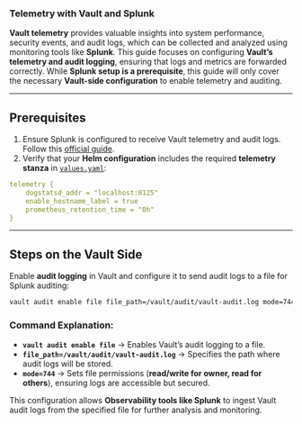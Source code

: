 ### **Telemetry with Vault and Splunk**  

**Vault telemetry** provides valuable insights into system performance, security events, and audit logs, which can be collected and analyzed using monitoring tools like **Splunk**. This guide focuses on configuring **Vault’s telemetry and audit logging**, ensuring that logs and metrics are forwarded correctly. While **Splunk setup is a prerequisite**, this guide will only cover the necessary **Vault-side configuration** to enable telemetry and auditing.  

---

## **Prerequisites**  

1. Ensure Splunk is configured to receive Vault telemetry and audit logs. Follow this [official guide](https://developer.hashicorp.com/vault/tutorials/monitoring/monitor-telemetry-audit-splunk).  
2. Verify that your **Helm configuration** includes the required **telemetry stanza** in [`values.yaml`](../installation/openshift/values.yaml#L227-L231):  

```yaml
telemetry {
    dogstatsd_addr = "localhost:8125"
    enable_hostname_label = true
    prometheus_retention_time = "0h"
}
```

---

## **Steps on the Vault Side**  

Enable **audit logging** in Vault and configure it to send audit logs to a file for Splunk auditing:  

```bash
vault audit enable file file_path=/vault/audit/vault-audit.log mode=744
```

### **Command Explanation:**  
- **`vault audit enable file`** → Enables Vault’s audit logging to a file.  
- **`file_path=/vault/audit/vault-audit.log`** → Specifies the path where audit logs will be stored.  
- **`mode=744`** → Sets file permissions (**read/write for owner, read for others**), ensuring logs are accessible but secured.  

This configuration allows **Observability tools like Splunk** to ingest Vault audit logs from the specified file for further analysis and monitoring.